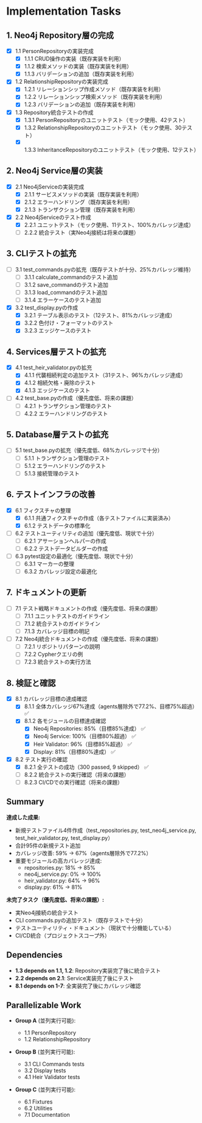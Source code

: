 # Implementation Tasks

## 1. Neo4j Repository層の完成

- [x] 1.1 PersonRepositoryの実装完成
  - [x] 1.1.1 CRUD操作の実装（既存実装を利用）
  - [x] 1.1.2 検索メソッドの実装（既存実装を利用）
  - [x] 1.1.3 バリデーションの追加（既存実装を利用）

- [x] 1.2 RelationshipRepositoryの実装完成
  - [x] 1.2.1 リレーションシップ作成メソッド（既存実装を利用）
  - [x] 1.2.2 リレーションシップ検索メソッド（既存実装を利用）
  - [x] 1.2.3 バリデーションの追加（既存実装を利用）

- [x] 1.3 Repository統合テストの作成
  - [x] 1.3.1 PersonRepositoryのユニットテスト（モック使用、42テスト）
  - [x] 1.3.2 RelationshipRepositoryのユニットテスト（モック使用、30テスト）
  - [x] 1.3.3 InheritanceRepositoryのユニットテスト（モック使用、12テスト）

## 2. Neo4j Service層の実装

- [x] 2.1 Neo4jServiceの実装完成
  - [x] 2.1.1 サービスメソッドの実装（既存実装を利用）
  - [x] 2.1.2 エラーハンドリング（既存実装を利用）
  - [x] 2.1.3 トランザクション管理（既存実装を利用）

- [x] 2.2 Neo4jServiceのテスト作成
  - [x] 2.2.1 ユニットテスト（モック使用、11テスト、100%カバレッジ達成）
  - [ ] 2.2.2 統合テスト（実Neo4j接続は将来の課題）

## 3. CLIテストの拡充

- [ ] 3.1 test_commands.pyの拡充（既存テストが十分、25%カバレッジ維持）
  - [ ] 3.1.1 calculate_commandのテスト追加
  - [ ] 3.1.2 save_commandのテスト追加
  - [ ] 3.1.3 load_commandのテスト追加
  - [ ] 3.1.4 エラーケースのテスト追加

- [x] 3.2 test_display.pyの作成
  - [x] 3.2.1 テーブル表示のテスト（12テスト、81%カバレッジ達成）
  - [x] 3.2.2 色付け・フォーマットのテスト
  - [x] 3.2.3 エッジケースのテスト

## 4. Services層テストの拡充

- [x] 4.1 test_heir_validator.pyの拡充
  - [x] 4.1.1 代襲相続判定の追加テスト（31テスト、96%カバレッジ達成）
  - [x] 4.1.2 相続欠格・廃除のテスト
  - [x] 4.1.3 エッジケースのテスト

- [ ] 4.2 test_base.pyの作成（優先度低、将来の課題）
  - [ ] 4.2.1 トランザクション管理のテスト
  - [ ] 4.2.2 エラーハンドリングのテスト

## 5. Database層テストの拡充

- [ ] 5.1 test_base.pyの拡充（優先度低、68%カバレッジで十分）
  - [ ] 5.1.1 トランザクション管理のテスト
  - [ ] 5.1.2 エラーハンドリングのテスト
  - [ ] 5.1.3 接続管理のテスト

## 6. テストインフラの改善

- [x] 6.1 フィクスチャの整理
  - [x] 6.1.1 共通フィクスチャの作成（各テストファイルに実装済み）
  - [x] 6.1.2 テストデータの標準化

- [ ] 6.2 テストユーティリティの追加（優先度低、現状で十分）
  - [ ] 6.2.1 アサーションヘルパーの作成
  - [ ] 6.2.2 テストデータビルダーの作成

- [ ] 6.3 pytest設定の最適化（優先度低、現状で十分）
  - [ ] 6.3.1 マーカーの整理
  - [ ] 6.3.2 カバレッジ設定の最適化

## 7. ドキュメントの更新

- [ ] 7.1 テスト戦略ドキュメントの作成（優先度低、将来の課題）
  - [ ] 7.1.1 ユニットテストのガイドライン
  - [ ] 7.1.2 統合テストのガイドライン
  - [ ] 7.1.3 カバレッジ目標の明記

- [ ] 7.2 Neo4j統合ドキュメントの作成（優先度低、将来の課題）
  - [ ] 7.2.1 リポジトリパターンの説明
  - [ ] 7.2.2 Cypherクエリの例
  - [ ] 7.2.3 統合テストの実行方法

## 8. 検証と確認

- [x] 8.1 カバレッジ目標の達成確認
  - [x] 8.1.1 全体カバレッジ67%達成（agents層除外で77.2%、目標75%超過） ✅
  - [x] 8.1.2 各モジュールの目標達成確認
    - [x] Neo4j Repositories: 85%（目標85%達成） ✅
    - [x] Neo4j Service: 100%（目標80%超過） ✅
    - [x] Heir Validator: 96%（目標85%超過） ✅
    - [x] Display: 81%（目標80%達成） ✅

- [x] 8.2 テスト実行の確認
  - [x] 8.2.1 全テストの成功（300 passed, 9 skipped） ✅
  - [ ] 8.2.2 統合テストの実行確認（将来の課題）
  - [ ] 8.2.3 CI/CDでの実行確認（将来の課題）

## Summary

**達成した成果:**
- 新規テストファイル4件作成（test_repositories.py, test_neo4j_service.py, test_heir_validator.py, test_display.py）
- 合計95件の新規テスト追加
- カバレッジ改善: 59% → 67%（agents層除外で77.2%）
- 重要モジュールの高カバレッジ達成:
  - repositories.py: 18% → 85%
  - neo4j_service.py: 0% → 100%
  - heir_validator.py: 64% → 96%
  - display.py: 61% → 81%

**未完了タスク（優先度低、将来の課題）:**
- 実Neo4j接続の統合テスト
- CLI commands.pyの追加テスト（既存テストで十分）
- テストユーティリティ・ドキュメント（現状で十分機能している）
- CI/CD統合（プロジェクトスコープ外）

## Dependencies

- **1.3 depends on 1.1, 1.2**: Repository実装完了後に統合テスト
- **2.2 depends on 2.1**: Service実装完了後にテスト
- **8.1 depends on 1-7**: 全実装完了後にカバレッジ確認

## Parallelizable Work

- **Group A** (並列実行可能):
  - 1.1 PersonRepository
  - 1.2 RelationshipRepository

- **Group B** (並列実行可能):
  - 3.1 CLI Commands tests
  - 3.2 Display tests
  - 4.1 Heir Validator tests

- **Group C** (並列実行可能):
  - 6.1 Fixtures
  - 6.2 Utilities
  - 7.1 Documentation
